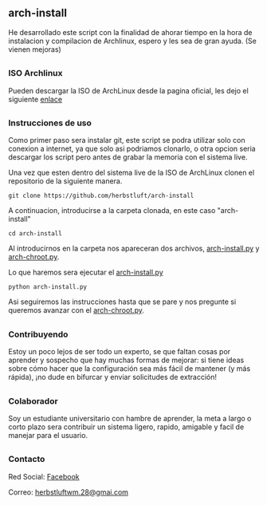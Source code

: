 ## arch-install
He desarrollado este script con la finalidad de ahorar tiempo en la hora de instalacion y compilacion de Archlinux, espero y les sea de gran ayuda. (Se vienen mejoras)
##

### ISO Archlinux
Pueden descargar la ISO de ArchLinux desde la pagina oficial, les dejo el siguiente [enlace](https://archlinux.org/download/)
##

### Instrucciones de uso

Como primer paso sera instalar git, este script se podra utilizar solo con conexion a internet, ya que solo asi podriamos clonarlo, o otra opcion seria descargar
los script pero antes de grabar la memoria con el sistema live.

Una vez que esten dentro del sistema live de la ISO de ArchLinux clonen el repositorio de la siguiente manera.

```shell
git clone https://github.com/herbstluft/arch-install
```
A continuacion, introducirse a la carpeta clonada, en este caso "arch-install"
```
cd arch-install
```
Al introducirnos en la carpeta nos apareceran dos archivos, [arch-install.py](https://github.com/herbstluft/arch-install/blob/main/arch-install.py) y [arch-chroot.py](https://github.com/herbstluft/arch-install/blob/main/arch-chroot.py).

Lo que haremos sera ejecutar el [arch-install.py](https://github.com/herbstluft/arch-install/blob/main/arch-install.py)

```shell
python arch-install.py
```

Asi seguiremos las instrucciones hasta que se pare y nos pregunte si queremos avanzar con el [arch-chroot.py](https://github.com/herbstluft/arch-install/blob/main/arch-chroot.py).





##
### Contribuyendo
Estoy un poco lejos de ser todo un experto, se que faltan cosas por aprender y sospecho que hay muchas formas de mejorar: si tiene ideas sobre cómo 
hacer que la configuración sea más fácil de mantener (y más rápida), ¡no dude en bifurcar y enviar solicitudes de extracción!

##
### Colaborador
Soy un estudiante universitario con hambre de aprender, la meta a largo o corto plazo sera contribuir un sistema ligero, rapido, 
amigable y facil de manejar para el usuario.
##

### Contacto
Red Social: [Facebook](https://www.facebook.com/juanangel.castaneda.71)

Correo: herbstluftwm.28@gmai.com
